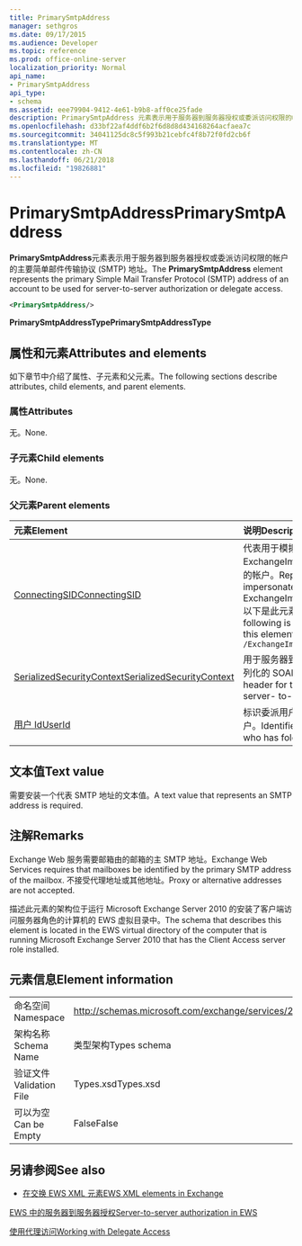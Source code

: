 ```yaml
---
title: PrimarySmtpAddress
manager: sethgros
ms.date: 09/17/2015
ms.audience: Developer
ms.topic: reference
ms.prod: office-online-server
localization_priority: Normal
api_name:
- PrimarySmtpAddress
api_type:
- schema
ms.assetid: eee79904-9412-4e61-b9b8-aff0ce25fade
description: PrimarySmtpAddress 元素表示用于服务器到服务器授权或委派访问权限的帐户的主要简单邮件传输协议 (SMTP) 地址。
ms.openlocfilehash: d33bf22af4ddf6b2f6d8d8d434168264acfaea7c
ms.sourcegitcommit: 34041125dc8c5f993b21cebfc4f8b72f0fd2cb6f
ms.translationtype: MT
ms.contentlocale: zh-CN
ms.lasthandoff: 06/21/2018
ms.locfileid: "19826881"
---
```

# <a name="primarysmtpaddress"></a><span data-ttu-id="c399a-103">PrimarySmtpAddress</span><span class="sxs-lookup"><span data-stu-id="c399a-103">PrimarySmtpAddress</span></span>

<span data-ttu-id="c399a-104">**PrimarySmtpAddress**元素表示用于服务器到服务器授权或委派访问权限的帐户的主要简单邮件传输协议 (SMTP) 地址。</span><span class="sxs-lookup"><span data-stu-id="c399a-104">The **PrimarySmtpAddress** element represents the primary Simple Mail Transfer Protocol (SMTP) address of an account to be used for server-to-server authorization or delegate access.</span></span> 
  
```xml
<PrimarySmtpAddress/>
```

 <span data-ttu-id="c399a-105">**PrimarySmtpAddressType**</span><span class="sxs-lookup"><span data-stu-id="c399a-105">**PrimarySmtpAddressType**</span></span>
## <a name="attributes-and-elements"></a><span data-ttu-id="c399a-106">属性和元素</span><span class="sxs-lookup"><span data-stu-id="c399a-106">Attributes and elements</span></span>

<span data-ttu-id="c399a-107">如下章节中介绍了属性、子元素和父元素。</span><span class="sxs-lookup"><span data-stu-id="c399a-107">The following sections describe attributes, child elements, and parent elements.</span></span>
  
### <a name="attributes"></a><span data-ttu-id="c399a-108">属性</span><span class="sxs-lookup"><span data-stu-id="c399a-108">Attributes</span></span>

<span data-ttu-id="c399a-109">无。</span><span class="sxs-lookup"><span data-stu-id="c399a-109">None.</span></span>
  
### <a name="child-elements"></a><span data-ttu-id="c399a-110">子元素</span><span class="sxs-lookup"><span data-stu-id="c399a-110">Child elements</span></span>

<span data-ttu-id="c399a-111">无。</span><span class="sxs-lookup"><span data-stu-id="c399a-111">None.</span></span>
  
### <a name="parent-elements"></a><span data-ttu-id="c399a-112">父元素</span><span class="sxs-lookup"><span data-stu-id="c399a-112">Parent elements</span></span>

|<span data-ttu-id="c399a-113">**元素**</span><span class="sxs-lookup"><span data-stu-id="c399a-113">**Element**</span></span>|<span data-ttu-id="c399a-114">**说明**</span><span class="sxs-lookup"><span data-stu-id="c399a-114">**Description**</span></span>|
|:-----|:-----|
|[<span data-ttu-id="c399a-115">ConnectingSID</span><span class="sxs-lookup"><span data-stu-id="c399a-115">ConnectingSID</span></span>](connectingsid.md) <br/> |<span data-ttu-id="c399a-116">代表用于模拟使用 ExchangeImpersonation SOAP 标头时的帐户。</span><span class="sxs-lookup"><span data-stu-id="c399a-116">Represents an account to impersonate when you are using the ExchangeImpersonation SOAP header.</span></span>  <br/> <span data-ttu-id="c399a-117">以下是此元素的 XPath 表达式：</span><span class="sxs-lookup"><span data-stu-id="c399a-117">The following is the XPath expression to this element:</span></span>  <br/>  `/ExchangeImpersonation/ConnectingSID` <br/> |
|[<span data-ttu-id="c399a-118">SerializedSecurityContext</span><span class="sxs-lookup"><span data-stu-id="c399a-118">SerializedSecurityContext</span></span>](serializedsecuritycontext.md) <br/> |<span data-ttu-id="c399a-119">用于服务器到服务器身份验证中的令牌序列化的 SOAP 标头。</span><span class="sxs-lookup"><span data-stu-id="c399a-119">Used in the SOAP header for token serialization in server- to-server authentication.</span></span>  <br/> |
|[<span data-ttu-id="c399a-120">用户 Id</span><span class="sxs-lookup"><span data-stu-id="c399a-120">UserId</span></span>](userid.md) <br/> |<span data-ttu-id="c399a-121">标识委派用户或具有文件夹访问权限的用户。</span><span class="sxs-lookup"><span data-stu-id="c399a-121">Identifies a delegate user or a user who has folder access permissions.</span></span>  <br/> |
   
## <a name="text-value"></a><span data-ttu-id="c399a-122">文本值</span><span class="sxs-lookup"><span data-stu-id="c399a-122">Text value</span></span>

<span data-ttu-id="c399a-123">需要安装一个代表 SMTP 地址的文本值。</span><span class="sxs-lookup"><span data-stu-id="c399a-123">A text value that represents an SMTP address is required.</span></span>
  
## <a name="remarks"></a><span data-ttu-id="c399a-124">注解</span><span class="sxs-lookup"><span data-stu-id="c399a-124">Remarks</span></span>

<span data-ttu-id="c399a-125">Exchange Web 服务需要邮箱由的邮箱的主 SMTP 地址。</span><span class="sxs-lookup"><span data-stu-id="c399a-125">Exchange Web Services requires that mailboxes be identified by the primary SMTP address of the mailbox.</span></span> <span data-ttu-id="c399a-126">不接受代理地址或其他地址。</span><span class="sxs-lookup"><span data-stu-id="c399a-126">Proxy or alternative addresses are not accepted.</span></span>
  
<span data-ttu-id="c399a-127">描述此元素的架构位于运行 Microsoft Exchange Server 2010 的安装了客户端访问服务器角色的计算机的 EWS 虚拟目录中。</span><span class="sxs-lookup"><span data-stu-id="c399a-127">The schema that describes this element is located in the EWS virtual directory of the computer that is running Microsoft Exchange Server 2010 that has the Client Access server role installed.</span></span>
  
## <a name="element-information"></a><span data-ttu-id="c399a-128">元素信息</span><span class="sxs-lookup"><span data-stu-id="c399a-128">Element information</span></span>

|||
|:-----|:-----|
|<span data-ttu-id="c399a-129">命名空间</span><span class="sxs-lookup"><span data-stu-id="c399a-129">Namespace</span></span>  <br/> |http://schemas.microsoft.com/exchange/services/2006/types  <br/> |
|<span data-ttu-id="c399a-130">架构名称</span><span class="sxs-lookup"><span data-stu-id="c399a-130">Schema Name</span></span>  <br/> |<span data-ttu-id="c399a-131">类型架构</span><span class="sxs-lookup"><span data-stu-id="c399a-131">Types schema</span></span>  <br/> |
|<span data-ttu-id="c399a-132">验证文件</span><span class="sxs-lookup"><span data-stu-id="c399a-132">Validation File</span></span>  <br/> |<span data-ttu-id="c399a-133">Types.xsd</span><span class="sxs-lookup"><span data-stu-id="c399a-133">Types.xsd</span></span>  <br/> |
|<span data-ttu-id="c399a-134">可以为空</span><span class="sxs-lookup"><span data-stu-id="c399a-134">Can be Empty</span></span>  <br/> |<span data-ttu-id="c399a-135">False</span><span class="sxs-lookup"><span data-stu-id="c399a-135">False</span></span>  <br/> |
   
## <a name="see-also"></a><span data-ttu-id="c399a-136">另请参阅</span><span class="sxs-lookup"><span data-stu-id="c399a-136">See also</span></span>



- [<span data-ttu-id="c399a-137">在交换 EWS XML 元素</span><span class="sxs-lookup"><span data-stu-id="c399a-137">EWS XML elements in Exchange</span></span>](ews-xml-elements-in-exchange.md)


[<span data-ttu-id="c399a-138">EWS 中的服务器到服务器授权</span><span class="sxs-lookup"><span data-stu-id="c399a-138">Server-to-server authorization in EWS</span></span>](http://msdn.microsoft.com/library/f1610a20-672d-448b-8c00-5b0fbcaf31cb%28Office.15%29.aspx)
  
[<span data-ttu-id="c399a-139">使用代理访问</span><span class="sxs-lookup"><span data-stu-id="c399a-139">Working with Delegate Access</span></span>](http://msdn.microsoft.com/library/dfd6b4a3-8fd3-47ba-83c0-52465cb5f3f3%28Office.15%29.aspx)

